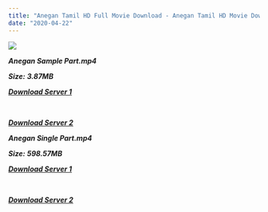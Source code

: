 ```yaml
---
title: "Anegan Tamil HD Full Movie Download - Anegan Tamil HD Movie Download"
date: "2020-04-22"
---
```


![](https://images.moviebuff.com/44cd1817-1865-4f3c-8ad9-7a27b0a3c2ab?w=1000)

**_Anegan Sample Part.mp4_**

**_Size:_** **_3.87MB_**

**_[Download Server 1](http://s1.uptofiles.net//files/Tamil{300377c8a1a3ba2999b4bbe3381b1ea1a812b0b70d21946c68d529294a5c2999}202015{300377c8a1a3ba2999b4bbe3381b1ea1a812b0b70d21946c68d529294a5c2999}20Movies/Anegan{300377c8a1a3ba2999b4bbe3381b1ea1a812b0b70d21946c68d529294a5c2999}20(2015)/Anegan{300377c8a1a3ba2999b4bbe3381b1ea1a812b0b70d21946c68d529294a5c2999}20(640x360)/Anegan{300377c8a1a3ba2999b4bbe3381b1ea1a812b0b70d21946c68d529294a5c2999}20HD{300377c8a1a3ba2999b4bbe3381b1ea1a812b0b70d21946c68d529294a5c2999}20Sample.mp4)_**

**_[  
](http://s1.uptofiles.net//files/Tamil{300377c8a1a3ba2999b4bbe3381b1ea1a812b0b70d21946c68d529294a5c2999}202015{300377c8a1a3ba2999b4bbe3381b1ea1a812b0b70d21946c68d529294a5c2999}20Movies/Anegan{300377c8a1a3ba2999b4bbe3381b1ea1a812b0b70d21946c68d529294a5c2999}20(2015)/Anegan{300377c8a1a3ba2999b4bbe3381b1ea1a812b0b70d21946c68d529294a5c2999}20(640x360)/Anegan{300377c8a1a3ba2999b4bbe3381b1ea1a812b0b70d21946c68d529294a5c2999}20HD{300377c8a1a3ba2999b4bbe3381b1ea1a812b0b70d21946c68d529294a5c2999}20Sample.mp4)_**

**_[Download Server 2](http://s1.uptofiles.net//files/Tamil{300377c8a1a3ba2999b4bbe3381b1ea1a812b0b70d21946c68d529294a5c2999}202015{300377c8a1a3ba2999b4bbe3381b1ea1a812b0b70d21946c68d529294a5c2999}20Movies/Anegan{300377c8a1a3ba2999b4bbe3381b1ea1a812b0b70d21946c68d529294a5c2999}20(2015)/Anegan{300377c8a1a3ba2999b4bbe3381b1ea1a812b0b70d21946c68d529294a5c2999}20(640x360)/Anegan{300377c8a1a3ba2999b4bbe3381b1ea1a812b0b70d21946c68d529294a5c2999}20HD{300377c8a1a3ba2999b4bbe3381b1ea1a812b0b70d21946c68d529294a5c2999}20Sample.mp4)_**

**_Anegan Single Part.mp4_**

**_Size:_** **_598.57MB_**

**_[Download Server 1](http://s1.uptofiles.net//files/Tamil{300377c8a1a3ba2999b4bbe3381b1ea1a812b0b70d21946c68d529294a5c2999}202015{300377c8a1a3ba2999b4bbe3381b1ea1a812b0b70d21946c68d529294a5c2999}20Movies/Anegan{300377c8a1a3ba2999b4bbe3381b1ea1a812b0b70d21946c68d529294a5c2999}20(2015)/Anegan{300377c8a1a3ba2999b4bbe3381b1ea1a812b0b70d21946c68d529294a5c2999}20(640x360)/Anegan{300377c8a1a3ba2999b4bbe3381b1ea1a812b0b70d21946c68d529294a5c2999}20HD.mp4)_**

**_[  
](http://s1.uptofiles.net//files/Tamil{300377c8a1a3ba2999b4bbe3381b1ea1a812b0b70d21946c68d529294a5c2999}202015{300377c8a1a3ba2999b4bbe3381b1ea1a812b0b70d21946c68d529294a5c2999}20Movies/Anegan{300377c8a1a3ba2999b4bbe3381b1ea1a812b0b70d21946c68d529294a5c2999}20(2015)/Anegan{300377c8a1a3ba2999b4bbe3381b1ea1a812b0b70d21946c68d529294a5c2999}20(640x360)/Anegan{300377c8a1a3ba2999b4bbe3381b1ea1a812b0b70d21946c68d529294a5c2999}20HD.mp4)_**

**_[Download Server 2](http://s1.uptofiles.net//files/Tamil{300377c8a1a3ba2999b4bbe3381b1ea1a812b0b70d21946c68d529294a5c2999}202015{300377c8a1a3ba2999b4bbe3381b1ea1a812b0b70d21946c68d529294a5c2999}20Movies/Anegan{300377c8a1a3ba2999b4bbe3381b1ea1a812b0b70d21946c68d529294a5c2999}20(2015)/Anegan{300377c8a1a3ba2999b4bbe3381b1ea1a812b0b70d21946c68d529294a5c2999}20(640x360)/Anegan{300377c8a1a3ba2999b4bbe3381b1ea1a812b0b70d21946c68d529294a5c2999}20HD.mp4)_**

